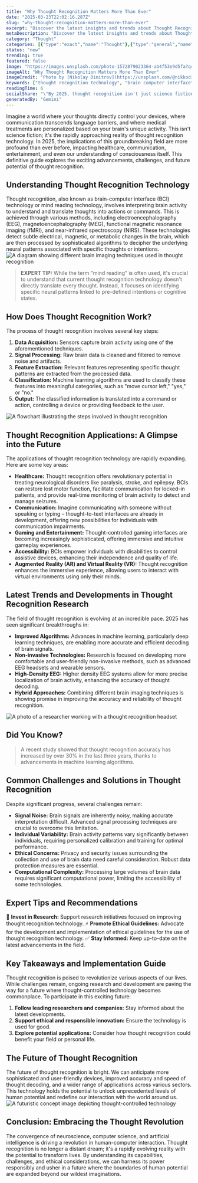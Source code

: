 ```yaml
---
title: "Why Thought Recognition Matters More Than Ever"
date: "2025-03-23T22:02:16.287Z"
slug: "why-thought-recognition-matters-more-than-ever"
excerpt: "Discover the latest insights and trends about Thought Recognition. This comprehensive guide covers everything you need to know about Thought Recognition in 2025."
metaDescription: "Discover the latest insights and trends about Thought Recognition. This comprehensive guide covers everything you need to know about Thought Recognition in..."
category: "Thought"
categories: [{"type":"exact","name":"Thought"},{"type":"general","name":"Neuroscience"},{"type":"medium","name":"Brain-Computer Interfaces"},{"type":"specific","name":"EEG Signal Processing"},{"type":"niche","name":"Artifact Removal"}]
status: "new"
trending: true
featured: false
image: "https://images.unsplash.com/photo-1572879023364-ab4f53e9d5fa?q=85&w=1200&fit=max&fm=webp&auto=compress"
imageAlt: "Why Thought Recognition Matters More Than Ever"
imageCredit: "Photo by [Nikolay Dimitrov](https://unsplash.com/@nikkodime) on Unsplash"
keywords: ["thought recognition technology", "brain computer interface", "mind reading technology", "thought recognition devices", "how does thought recognition work", "buy thought recognition software", "thought recognition applications", "future of thought recognition", "thought recognition research", "best thought recognition headset"]
readingTime: 6
socialShare: "\"By 2025, thought recognition isn't just science fiction; it's reshaping healthcare, communication, and entertainment, raising profound ethical questions about privacy and control.\""
generatedBy: "Gemini"
---
```




Imagine a world where your thoughts directly control your devices, where communication transcends language barriers, and where medical treatments are personalized based on your brain's unique activity.  This isn't science fiction; it's the rapidly approaching reality of thought recognition technology. In 2025, the implications of this groundbreaking field are more profound than ever before, impacting healthcare, communication, entertainment, and even our understanding of consciousness itself. This definitive guide explores the exciting advancements, challenges, and future potential of thought recognition.

## Understanding Thought Recognition Technology

Thought recognition, also known as brain-computer interface (BCI) technology or mind reading technology, involves interpreting brain activity to understand and translate thoughts into actions or commands.  This is achieved through various methods, including electroencephalography (EEG), magnetoencephalography (MEG), functional magnetic resonance imaging (fMRI), and near-infrared spectroscopy (NIRS).  These technologies detect subtle electrical, magnetic, or metabolic changes in the brain, which are then processed by sophisticated algorithms to decipher the underlying neural patterns associated with specific thoughts or intentions. ![A diagram showing different brain imaging techniques used in thought recognition](https://images.unsplash.com/photo-1532798442725-41036acc7489?q=85&w=1200&fit=max&fm=webp&auto=compress)

> **EXPERT TIP:** While the term "mind reading" is often used, it's crucial to understand that current thought recognition technology doesn't directly translate every thought.  Instead, it focuses on identifying specific neural patterns linked to pre-defined intentions or cognitive states.

## How Does Thought Recognition Work?

The process of thought recognition involves several key steps:

1. **Data Acquisition:** Sensors capture brain activity using one of the aforementioned techniques.
2. **Signal Processing:** Raw brain data is cleaned and filtered to remove noise and artifacts.
3. **Feature Extraction:**  Relevant features representing specific thought patterns are extracted from the processed data.
4. **Classification:**  Machine learning algorithms are used to classify these features into meaningful categories, such as "move cursor left," "yes," or "no."
5. **Output:** The classified information is translated into a command or action, controlling a device or providing feedback to the user.

![A flowchart illustrating the steps involved in thought recognition](https://images.unsplash.com/photo-1571111021195-ba7a674141cb?q=85&w=1200&fit=max&fm=webp&auto=compress)

## Thought Recognition Applications: A Glimpse into the Future

The applications of thought recognition technology are rapidly expanding.  Here are some key areas:

* **Healthcare:**  Thought recognition offers revolutionary potential in treating neurological disorders like paralysis, stroke, and epilepsy.  BCIs can restore lost motor function, facilitate communication for locked-in patients, and provide real-time monitoring of brain activity to detect and manage seizures.
* **Communication:**  Imagine communicating with someone without speaking or typing – thought-to-text interfaces are already in development, offering new possibilities for individuals with communication impairments.
* **Gaming and Entertainment:**  Thought-controlled gaming interfaces are becoming increasingly sophisticated, offering immersive and intuitive gameplay experiences.
* **Accessibility:**  BCIs empower individuals with disabilities to control assistive devices, enhancing their independence and quality of life.
* **Augmented Reality (AR) and Virtual Reality (VR):** Thought recognition enhances the immersive experience, allowing users to interact with virtual environments using only their minds.

## Latest Trends and Developments in Thought Recognition Research

The field of thought recognition is evolving at an incredible pace.  2025 has seen significant breakthroughs in:

* **Improved Algorithms:**  Advances in machine learning, particularly deep learning techniques, are enabling more accurate and efficient decoding of brain signals.
* **Non-invasive Technologies:**  Research is focused on developing more comfortable and user-friendly non-invasive methods, such as advanced EEG headsets and wearable sensors.
* **High-Density EEG:**  Higher density EEG systems allow for more precise localization of brain activity, enhancing the accuracy of thought decoding.
* **Hybrid Approaches:**  Combining different brain imaging techniques is showing promise in improving the accuracy and reliability of thought recognition.

![A photo of a researcher working with a thought recognition headset](https://images.unsplash.com/photo-1541588007165-da26f41a1996?q=85&w=1200&fit=max&fm=webp&auto=compress)

## Did You Know?

> A recent study showed that thought recognition accuracy has increased by over 30% in the last three years, thanks to advancements in machine learning algorithms.

## Common Challenges and Solutions in Thought Recognition

Despite significant progress, several challenges remain:

* **Signal Noise:**  Brain signals are inherently noisy, making accurate interpretation difficult.  Advanced signal processing techniques are crucial to overcome this limitation.
* **Individual Variability:**  Brain activity patterns vary significantly between individuals, requiring personalized calibration and training for optimal performance.
* **Ethical Concerns:**  Privacy and security issues surrounding the collection and use of brain data need careful consideration.  Robust data protection measures are essential.
* **Computational Complexity:**  Processing large volumes of brain data requires significant computational power, limiting the accessibility of some technologies.

## Expert Tips and Recommendations

🔑 **Invest in Research:** Support research initiatives focused on improving thought recognition technology.
⚡ **Promote Ethical Guidelines:** Advocate for the development and implementation of ethical guidelines for the use of thought recognition technology.
✅ **Stay Informed:** Keep up-to-date on the latest advancements in the field.

## Key Takeaways and Implementation Guide

Thought recognition is poised to revolutionize various aspects of our lives.  While challenges remain, ongoing research and development are paving the way for a future where thought-controlled technology becomes commonplace.  To participate in this exciting future:

1. **Follow leading researchers and companies:** Stay informed about the latest developments.
2. **Support ethical and responsible innovation:** Ensure the technology is used for good.
3. **Explore potential applications:** Consider how thought recognition could benefit your field or personal life.

## The Future of Thought Recognition

The future of thought recognition is bright.  We can anticipate more sophisticated and user-friendly devices, improved accuracy and speed of thought decoding, and a wider range of applications across various sectors.  This technology holds the potential to unlock unprecedented levels of human potential and redefine our interaction with the world around us.  ![A futuristic concept image depicting thought-controlled technology](https://images.unsplash.com/photo-1572879023364-ab4f53e9d5fa?q=85&w=1200&fit=max&fm=webp&auto=compress)

## Conclusion: Embracing the Thought Revolution

The convergence of neuroscience, computer science, and artificial intelligence is driving a revolution in human-computer interaction. Thought recognition is no longer a distant dream; it's a rapidly evolving reality with the potential to transform lives. By understanding its capabilities, challenges, and ethical considerations, we can harness its power responsibly and usher in a future where the boundaries of human potential are expanded beyond our wildest imaginations.

